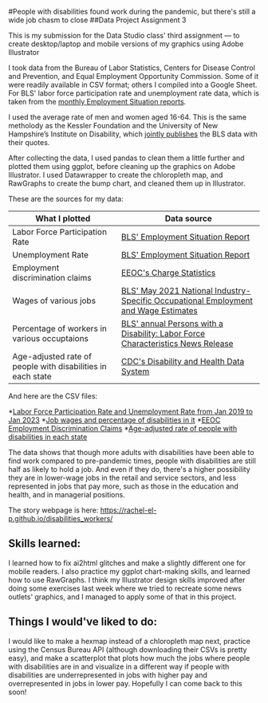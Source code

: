 #People with disabilities found work during the pandemic, but there's still a wide job chasm to close
##Data Project Assignment 3 

This is my submission for the Data Studio class' third assignment — to create desktop/laptop and mobile versions of my graphics using Adobe Illustrator

I took data from the Bureau of Labor Statistics, Centers for Disease Control and Prevention, and  Equal Employment Opportunity Commission. Some of it were readily available in CSV format; others I compiled into a Google Sheet. For BLS' labor force participation rate and unemployment rate data, which is taken from the [monthly Employment Situation reports](https://www.bls.gov/bls/news-release/empsit.htm#2023).

I used the average rate of men and women aged 16-64. This is the same metholody as the Kessler Foundation and the University of New Hampshire’s Institute on Disability, which [jointly publishes](https://kesslerfoundation.org/press-release/ntide-january-2023-jobs-report-more-people-disabilities-are-striving-work-will) the BLS data with their quotes. 

After collecting the data, I used pandas to clean them a little further and plotted them using ggplot, before cleaning up the graphics on Adobe Illustrator. I used Datawrapper to create the chloropleth map, and RawGraphs to create the bump chart, and cleaned them up in Illustrator.

These are the sources for my data:

| What I plotted  | Data source |
| ------------- | ------------- |
| Labor Force Participation Rate | [BLS' Employment Situation Report](https://www.bls.gov/bls/news-release/empsit.htm#2023) |
| Unemployment Rate | [BLS' Employment Situation Report](https://www.bls.gov/bls/news-release/empsit.htm#2023) |
| Employment discrimination claims  | [EEOC's Charge Statistics](https://www.eeoc.gov/data/charge-statistics-charges-filed-eeoc-fy-1997-through-fy-2021) |
| Wages of various jobs | [BLS' May 2021 National Industry-Specific Occupational Employment and Wage Estimates](https://www.bls.gov/oes/current/oessrci.htm) |
| Percentage of workers in various occuptaions | [BLS' annual Persons with a Disability: Labor Force Characteristics News Release](https://www.bls.gov/news.release/disabl.htm) |
| Age-adjusted rate of people with disabilities in each state | [CDC's Disability and Health Data System](https://dhds.cdc.gov/LP?CategoryId=DISEST&IndicatorId=STATTYPE&ShowFootnotes=true&View=Map&yearId=YR5&stratCatId1=CAT1&stratId1=BO1&stratCatId2=&stratId2=&responseId=Q6DIS1&dataValueTypeId=AGEADJPREV&MapClassifierId=quantile&MapClassifierCount=5) |

And here are the CSV files: 

*[Labor Force Participation Rate and Unemployment Rate from Jan 2019 to Jan 2023](https://github.com/rachel-el-p/disabilities_workers/blob/main/data/Disability%20-%20Monthly%20change%20LFPR%20and%20Unemployment.csv)
*[Job wages and percentage of disabilities in it](https://github.com/rachel-el-p/disabilities_workers/blob/main/data/Disability%20-%20Jobtypes.csv)
*[EEOC Employment Discrimination Claims](https://github.com/rachel-el-p/disabilities_workers/blob/main/data/Disability%20-%20EEOC.csv)
*[Age-adjusted rate of people with disabilities in each state](https://github.com/rachel-el-p/disabilities_workers/blob/main/data/age_adjusted_by_state.csv)

The data shows that though more adults with disabilities have been able to find work compared to pre-pandemic times, people with disabilities are still half as likely to hold a job. And even if they do, there's a higher possibility they are in lower-wage jobs in the retail and service sectors, and less represented in jobs that pay more, such as those in the education and health, and in managerial positions. 

The story webpage is here: https://rachel-el-p.github.io/disabilities_workers/

## Skills learned: 
I learned how to fix ai2html glitches and make a slightly different one for mobile readers. I also practice my ggplot chart-making skills, and learned how to use RawGraphs. I think my Illustrator design skills improved after doing some exercises last week where we tried to recreate some news outlets' graphics, and I managed to apply some of that in this project. 

## Things I would've liked to do:
I would like to make a hexmap instead of a chloropleth map next, practice using the Census Bureau API (although downloading their CSVs is pretty easy),
and make a scatterplot that plots how much the jobs where people with disabilities are in and visualize in a different way if 
people with disabilities are underrepresented in jobs with higher pay and overrepresented in jobs in lower pay. Hopefully I can come back to this soon!
 
